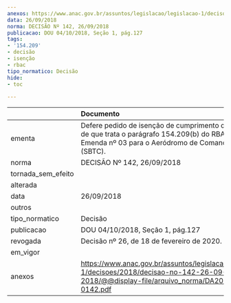 ```yaml
---
anexos: https://www.anac.gov.br/assuntos/legislacao/legislacao-1/decisoes/2018/decisao-no-142-26-09-2018/@@display-file/arquivo_norma/DA2018-0142.pdf
data: 26/09/2018
norma: DECISÃO Nº 142, 26/09/2018
publicacao: DOU 04/10/2018, Seção 1, pág.127
tags:
- '154.209'
- decisão
- isenção
- rbac
tipo_normatico: Decisão
hide: 
- toc 
 
---
```


|                    | Documento                                                                                                                                                     |
|:-------------------|:--------------------------------------------------------------------------------------------------------------------------------------------------------------|
| ementa             | Defere pedido de isenção de cumprimento do requisito de que trata o parágrafo 154.209(b) do RBAC nº 154, Emenda nº 03 para o Aeródromo de Comandatuba (SBTC). |
| norma              | DECISÃO Nº 142, 26/09/2018                                                                                                                                    |
| tornada_sem_efeito |                                                                                                                                                               |
| alterada           |                                                                                                                                                               |
| data               | 26/09/2018                                                                                                                                                    |
| outros             |                                                                                                                                                               |
| tipo_normatico     | Decisão                                                                                                                                                       |
| publicacao         | DOU 04/10/2018, Seção 1, pág.127                                                                                                                              |
| revogada           | Decisão nº 26, de 18 de fevereiro de 2020.                                                                                                                    |
| em_vigor           |                                                                                                                                                               |
| anexos             | https://www.anac.gov.br/assuntos/legislacao/legislacao-1/decisoes/2018/decisao-no-142-26-09-2018/@@display-file/arquivo_norma/DA2018-0142.pdf                 |